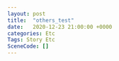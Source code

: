 ```yaml
---
layout: post
title:  "others_test"
date:   2020-12-23 21:00:00 +0000
categories: Etc
Tags: Story Etc
SceneCode: []
---
```

